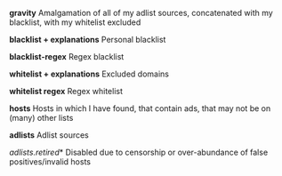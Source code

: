 **gravity**
Amalgamation of all of my adlist sources, concatenated with my blacklist, with my whitelist excluded

**blacklist + explanations**
Personal blacklist

**blacklist-regex**
Regex blacklist

**whitelist + explanations**
Excluded domains

**whitelist regex**
Regex whitelist

**hosts**
Hosts in which I have found, that contain ads, that may not be on (many) other lists

**adlists**
Adlist sources

*adlists.retired**
Disabled due to censorship or over-abundance of false positives/invalid hosts
